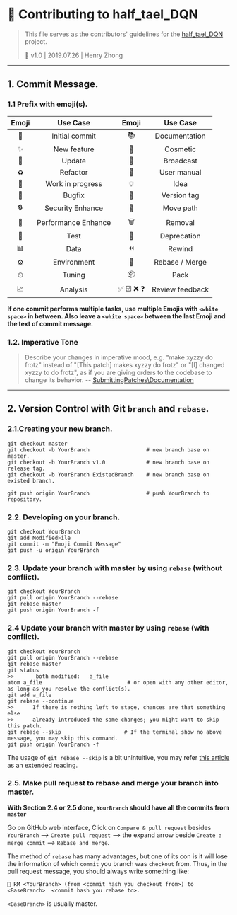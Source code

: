 # 🔰 Contributing to half_tael_DQN

> This file serves as the contributors' guidelines for the [half_tael_DQN](https://github.com/choH/half_tael_DQN) project.
>
> 📌 v1.0 | 2019.07.26 | Henry Zhong

---
## 1. Commit Message.

### 1.1 Prefix with emoji(s).


| **Emoji** | **Use Case** | **Emoji** | **Use Case** |
| :-: | :-: | :-: | :-: |
| 🎉 | Initial commit | 📚 | Documentation |
| ✨ | New feature | 💄 | Cosmetic |
| 🔨 | Update | 📡 | Broadcast |
| ♻️ | Refactor | 🔰 | User manual |
| 🚧 | Work in progress | 💡  | Idea |
| 🐛 | Bugfix | 📌  | Version tag  |
| 🔒 | Security Enhance | 🚚  | Move path  |
| 🐎  | Performance Enhance | 🗑️  | Removal  |
| 🚨 | Test | 💩  | Deprecation |
| 📊  | Data | ⏪  | Rewind |
| ⚙️  | Environment | 🔀  | Rebase / Merge |
| ⏲ | Tuning | 📦  | Pack |
| 📈  | Analysis | ✅ ☑️ ❌ ❓ | Review feedback |

**If one commit performs multiple tasks, use multiple Emojis with `<white space>` in between. Also leave a `<white space>` between the last Emoji and the text of commit message.**

### 1.2. Imperative Tone

> Describe your changes in imperative mood, e.g. "make xyzzy do frotz" instead of "[This patch] makes xyzzy do frotz" or "[I] changed xyzzy to do frotz", as if you are giving orders to the codebase to change its behavior.
> -- [SubmittingPatches\Documentation](https://git.kernel.org/pub/scm/git/git.git/tree/Documentation/SubmittingPatches?id=HEAD#n133)

---
## 2. Version Control with Git `branch` and `rebase`.


### 2.1.Creating your new branch.
```
git checkout master
git checkout -b YourBranch                  # new branch base on master.
git checkout -b YourBranch v1.0             # new branch base on release tag.
git checkout -b YourBranch ExistedBranch    # new branch base on existed branch.

git push origin YourBranch                  # push YourBranch to repository.
```

### 2.2. Developing on your branch.
```
git checkout YourBranch
git add ModifiedFile
git commit -m "Emoji Commit Message"
git push -u origin YourBranch
```

### 2.3. Update your branch with master by using `rebase` (without conflict).
```
git checkout YourBranch
git pull origin YourBranch --rebase
git rebase master
git push origin YourBranch -f
```


### 2.4 Update your branch with master by using `rebase` (with conflict).
```
git checkout YourBranch
git pull origin YourBranch --rebase
git rebase master
git status
>>       both modified:   a_file
atom a_file                           # or open with any other editor, as long as you resolve the conflict(s).
git add a_file
git rebase --continue
>>      If there is nothing left to stage, chances are that something else
>>      already introduced the same changes; you might want to skip this patch.
git rebase --skip                    # If the terminal show no above message, you may skip this comnand.
git push origin YourBranch -f
```
The usage of `git rebase --skip` is a bit unintuitive, you may refer [this article](http://wholemeal.co.nz/blog/2010/06/11/no-changes-did-you-forget-to-use-git-add/) as an extended reading.




### 2.5. Make pull request to rebase and merge your branch into master.

**With Section 2.4 or 2.5 done, `YourBranch` should have all the commits from `master`**

Go on GitHub web interface, Click on `Compare & pull request` besides `YourBranch` --> `Create pull request` -->  the expand arrow beside `Create a merge commit` --> `Rebase and merge`.

The method of `rebase` has many advantages, but one of its con is it will lose the information of which `commit` you branch was `checkout` from. Thus, in the pull request message, you should always write something like:

```
🔀 RM <YourBranch> (from <commit hash you checkout from>) to <BaseBranch>  <commit hash you rebase to>.
```
`<BaseBranch>` is usually master.





